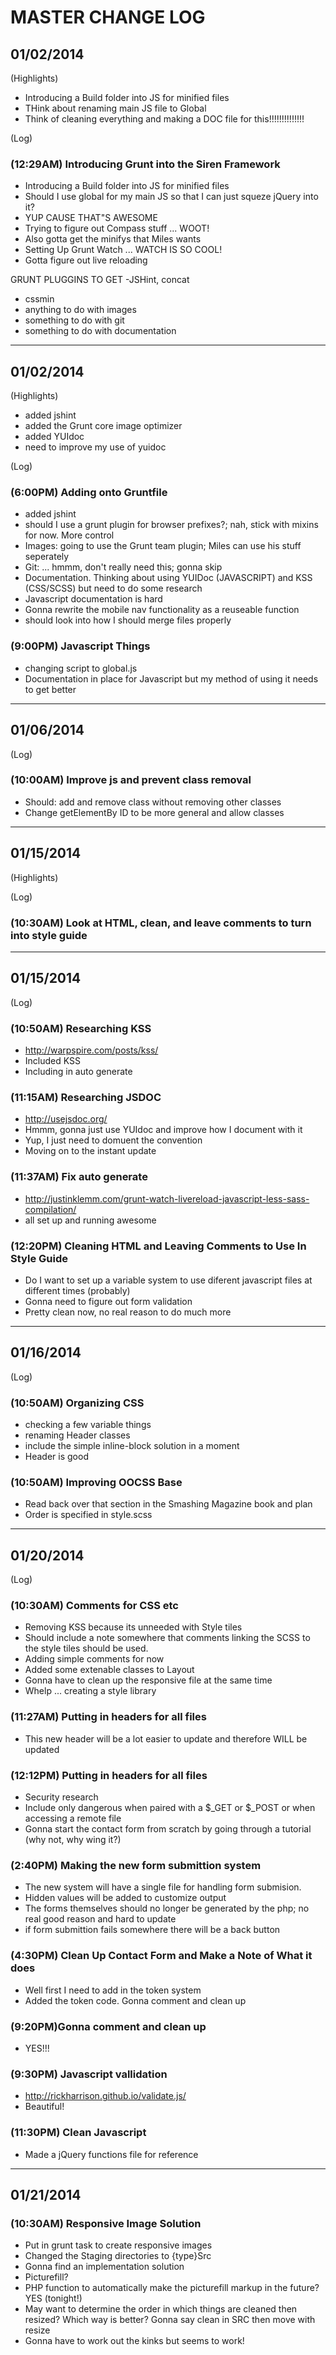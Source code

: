 # MASTER CHANGE LOG #

## 01/02/2014 ##

(Highlights)
- Introducing a Build folder into JS for minified files
- THink about renaming main JS file to Global
- Think of cleaning everything and making a DOC file for this!!!!!!!!!!!!!!

(Log)

### (12:29AM) Introducing Grunt into the Siren Framework ###
- Introducing a Build folder into JS for minified files
- Should I use global for my main JS so that I can just squeze jQuery into it?
- YUP CAUSE THAT"S AWESOME
- Trying to figure out Compass stuff ... WOOT!
- Also gotta get the minifys that Miles wants
- Setting Up Grunt Watch ... WATCH IS SO COOL!
- Gotta figure out live reloading

GRUNT PLUGGINS TO GET
-JSHint, concat
- cssmin
- anything to do with images
- something to do with git
- something to do with documentation

*****

## 01/02/2014 ##

(Highlights)
- added jshint
- added the Grunt core image optimizer
- added YUIdoc
- need to improve my use of yuidoc

(Log)
### (6:00PM) Adding onto Gruntfile ###
- added jshint
- should I use a grunt plugin for browser prefixes?; nah, stick with mixins for now. More control
- Images: going to use the Grunt team plugin; Miles can use his stuff seperately
- Git: ... hmmm, don't really need this; gonna skip
- Documentation. Thinking about using YUIDoc (JAVASCRIPT) and KSS (CSS/SCSS) but need to do some research
- Javascript documentation is hard
- Gonna rewrite the mobile nav functionality as a reuseable function
- should look into how I should merge files properly

### (9:00PM) Javascript Things ###
- changing script to global.js
- Documentation in place for Javascript but my method of using it needs to get better

******

## 01/06/2014 ##

(Log)
### (10:00AM) Improve js and prevent class removal ###
- Should: add and remove class without removing other classes
- Change getElementBy ID to be more general and allow classes

******

## 01/15/2014 ##

(Highlights)

(Log)
### (10:30AM) Look at HTML, clean, and leave comments to turn into style guide ###

*****

## 01/15/2014 ##

(Log)
### (10:50AM) Researching KSS ###
- http://warpspire.com/posts/kss/
- Included KSS
- Including in auto generate

### (11:15AM) Researching JSDOC ###
- http://usejsdoc.org/
- Hmmm, gonna just use YUIdoc and improve how I document with it
- Yup, I just need to domuent the convention
- Moving on to the instant update

### (11:37AM) Fix auto generate ###
- http://justinklemm.com/grunt-watch-livereload-javascript-less-sass-compilation/
- all set up and running awesome

### (12:20PM) Cleaning HTML and Leaving Comments to Use In Style Guide ###
- Do I want to set up a variable system to use diferent javascript files at different times (probably)
- Gonna need to figure out form validation
- Pretty clean now, no real reason to do much more

*****

## 01/16/2014 ##

(Log)
### (10:50AM) Organizing CSS ###
- checking a few variable things
- renaming Header classes
- include the simple inline-block solution in a moment
- Header is good


### (10:50AM) Improving OOCSS Base ###
- Read back over that section in the Smashing Magazine book and plan
- Order is specified in style.scss

*****

## 01/20/2014 ##

(Log)
### (10:30AM) Comments for CSS etc ###
- Removing KSS because its unneeded with Style tiles
- Should include a note somewhere that comments linking the SCSS to the style tiles should be used.
- Adding simple comments for now
- Added some extenable classes to Layout
- Gonna have to clean up the responsive file at the same time
- Whelp ... creating a style library

### (11:27AM) Putting in headers for all files ###
- This new header will be a lot easier to update and therefore WILL be updated

### (12:12PM) Putting in headers for all files ###
- Security research
- Include only dangerous when paired with a $_GET or $_POST or when accessing a remote file
- Gonna start the contact form from scratch by going through a tutorial (why not, why wing it?)

### (2:40PM) Making the new form submittion system ###
- The new system will have a single file for handling form submision.
- Hidden values will be added to customize output
- The forms themselves should no longer be generated by the php; no real good reason and hard to update
- if form submittion fails somewhere there will be a back button

### (4:30PM) Clean Up Contact Form and Make a Note of What it does  ###
- Well first I need to add in the token system
- Added the token code. Gonna comment and clean up

### (9:20PM)Gonna comment and clean up  ###
- YES!!!

### (9:30PM) Javascript vallidation  ###
- http://rickharrison.github.io/validate.js/
- Beautiful!

### (11:30PM) Clean Javascript  ###
- Made a jQuery functions file for reference


*****

## 01/21/2014 ##

### (10:30AM) Responsive Image Solution  ###
- Put in grunt task to create responsive images
- Changed the Staging directories to {type}Src
- Gonna find an implementation solution
- Picturefill?
- PHP function to automatically make the picturefill markup in the future? YES (tonight!)
- May want to determine the order in which things are cleaned then resized? Which way is better? Gonna say clean in SRC then move with resize
- Gonna have to work out the kinks but seems to work!

